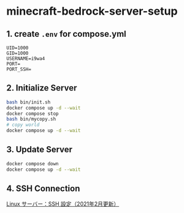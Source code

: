 # minecraft-bedrock-server-setup

## 1. create `.env` for compose.yml

```plaintext
UID=1000
GID=1000
USERNAME=i9wa4
PORT=
PORT_SSH=
```

## 2. Initialize Server

```sh
bash bin/init.sh
docker compose up -d --wait
docker compose stop
bash bin/mycopy.sh
# copy world
docker compose up -d --wait
```

## 3. Update Server

```sh
docker compose down
docker compose up -d --wait
```

## 4. SSH Connection

[Linux サーバー：SSH 設定（2021年2月更新）](https://zenn.dev/wsuzume/articles/26b26106c3925e)
